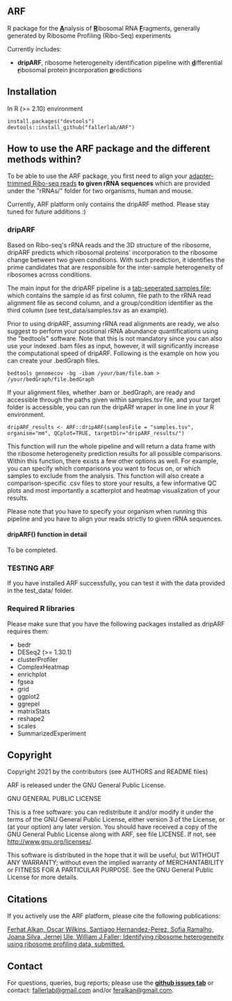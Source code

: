 ## ARF
R package for the <u>**A**</u>nalysis of <u>**R**</u>ibosomal RNA <u>**F**</u>ragments, generally generated by Ribosome Profiling (Ribo-Seq) experiments

Currently includes:

* **dripARF**, ribosome heterogeneity identification pipeline with <u>**d**</u>ifferential <u>**r**</u>ibosomal protein <u>**i**</u>ncorporation <u>**p**</u>redictions

## Installation
In R (>= 2.10) environment

	install.packages("devtools")
    devtools::install_github("fallerlab/ARF")


## How to use the ARF package and the different methods within?
To be able to use the ARF package, you first need to align your <u>adapter-trimmed Ribo-seq reads</u> **to given rRNA sequences** which are provided under the "rRNAs/" folder for two organisms, human and mouse.

Currently, ARF platform only contains the dripARF method. Please stay tuned for future additions :)

### dripARF
Based on Ribo-seq's rRNA reads and the 3D structure of the ribosome, dripARF predicts which ribosomal proteins' incorporation to the ribosome change between two given conditions. With such prediction, it identifies the prime candidates that are responsible for the inter-sample heterogeneity of ribosomes across conditions.

The main input for the dripARF pipeline is a <u>tab-seperated samples file</u>; which contains the sample id as first column, file path to the rRNA read alignment file as second column, and a group/condition identifier as the third column (see test_data/samples.tsv as an example).

Prior to using dripARF, assuming rRNA read alignments are ready, we also suggest to perform your positional rRNA abundance quantifications using the "bedtools" software. Note that this is not mandatory since you can also use your indexed .bam files as input, however, it will significantly increase the computational speed of dripARF. Following is the example on how you can create your .bedGraph files.

    bedtools genomecov -bg -ibam /your/bam/file.bam >  /your/bedGraph/file.bedGraph

If your alignment files, whether .bam or .bedGraph, are ready and accessible through the paths given within samples.tsv file, and your target folder is accessible, you can run the dripARf wraper in one line in your R environment. 

    dripARF_results <- ARF::dripARF(samplesFile = "samples.tsv", organism="mm", QCplot=TRUE, targetDir="dripARF_results/")

This function will run the whole pipeline and will return a data frame with the ribosome heterogeneity prediction results for all possible comparisons. Within this function, there exists a few other options as well. For example, you can specify which comparisons you want to focus on, or which samples to exclude from the analysis. This function will also create a comparison-specific .csv files to store your results, a few informative QC plots and most importantly a scatterplot and heatmap visualization of your results.

Please note that you have to specify your organism when running this pipeline and you have to align your reads strictly to given rRNA sequences. 

#### dripARF() function in detail

To be completed.

### TESTING ARF

If you have installed ARF successfully, you can test it with the data provided in the test_data/ folder.

### Required R libraries
Please make sure that you have the following packages installed as dripARF requires them:

* bedr
* DESeq2 (>= 1.30.1)
* clusterProfiler
* ComplexHeatmap
* enrichplot
* fgsea
* grid
* ggplot2
* ggrepel
* matrixStats
* reshape2
* scales
* SummarizedExperiment


## Copyright

Copyright 2021 by the contributors (see AUTHORS and README files)

ARF is released under the GNU General Public License.

GNU GENERAL PUBLIC LICENSE

This is a free software: you can redistribute it and/or modify it under the
terms of the GNU General Public License, either version 3 of the License, or
(at your option) any later version. You should have received a copy of the GNU General Public License
along with ARF, see file LICENSE. If not, see <http://www.gnu.org/licenses/>.

This software is distributed in the hope that it will be useful, but WITHOUT
ANY WARRANTY; without even the implied warranty of MERCHANTABILITY or FITNESS
FOR A PARTICULAR PURPOSE. See the GNU General Public License for more details.

## Citations

If you actively use the ARF platform, please cite the following publications:

[Ferhat Alkan, Oscar Wilkins, Santiago Hernandez-Perez, Sofia Ramalho, Joana Silva, Jernej Ule,  William J Faller; Identifying ribosome heterogeneity using ribosome profiling data, submitted.](https://www.biorxiv.org/)

## Contact

For questions, queries, bug reports; please use the **<u>github issues tab</u>** or contact: <fallerlab@gmail.com> and/or <feralkan@gmail.com>.


